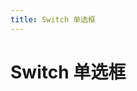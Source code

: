 ```yaml
---
title: Switch 单选框
---
```

# Switch 单选框

<ClientOnly>
  <switch-demo></switch-demo>
</ClientOnly>




